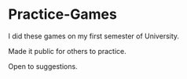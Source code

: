 # Practice-Games
I did these games on my first semester of University.

Made it public for others to practice.

Open to suggestions.
